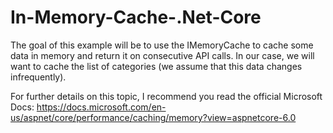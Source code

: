 # In-Memory-Cache-.Net-Core

The goal of this example will be to use the IMemoryCache to cache some data in 
memory and return it on consecutive API calls. In our case, we will want to cache the 
list of categories (we assume that this data changes infrequently).

For further details on this topic, I recommend you read the official Microsoft Docs:
https://docs.microsoft.com/en-us/aspnet/core/performance/caching/memory?view=aspnetcore-6.0
